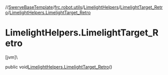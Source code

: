 //[SwerveBaseTemplate](../../../../index.md)/[frc.robot.utils](../../index.md)/[LimelightHelpers](../index.md)/[LimelightTarget_Retro](index.md)/[LimelightHelpers.LimelightTarget_Retro](-limelight-helpers.-limelight-target_-retro.md)

# LimelightHelpers.LimelightTarget_Retro

[jvm]\

public void[LimelightHelpers.LimelightTarget_Retro](-limelight-helpers.-limelight-target_-retro.md)()
